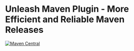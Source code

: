 Unleash Maven Plugin - More Efficient and Reliable Maven Releases
=================================================================
[![Maven Central](https://maven-badges.herokuapp.com/maven-central/com.itemis.maven.plugins/unleash-maven-plugin/badge.svg)](https://maven-badges.herokuapp.com/maven-central/com.itemis.maven.plugins/unleash-maven-plugin)
